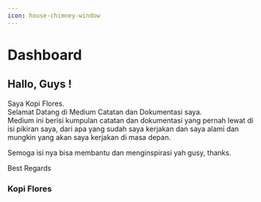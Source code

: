 ```yaml
---
icon: house-chimney-window
---
```


# Dashboard

## Hallo, Guys !

Saya Kopi Flores.\
Selamat Datang di Medium Catatan dan Dokumentasi saya.\
Medium ini berisi kumpulan catatan dan dokumentasi yang pernah lewat di isi pikiran saya, dari apa yang sudah saya kerjakan dan saya alami dan mungkin yang akan saya kerjakan di masa depan.

Semoga isi nya bisa membantu dan menginspirasi yah gusy, thanks.



Best Regards

### **Kopi Flores**

